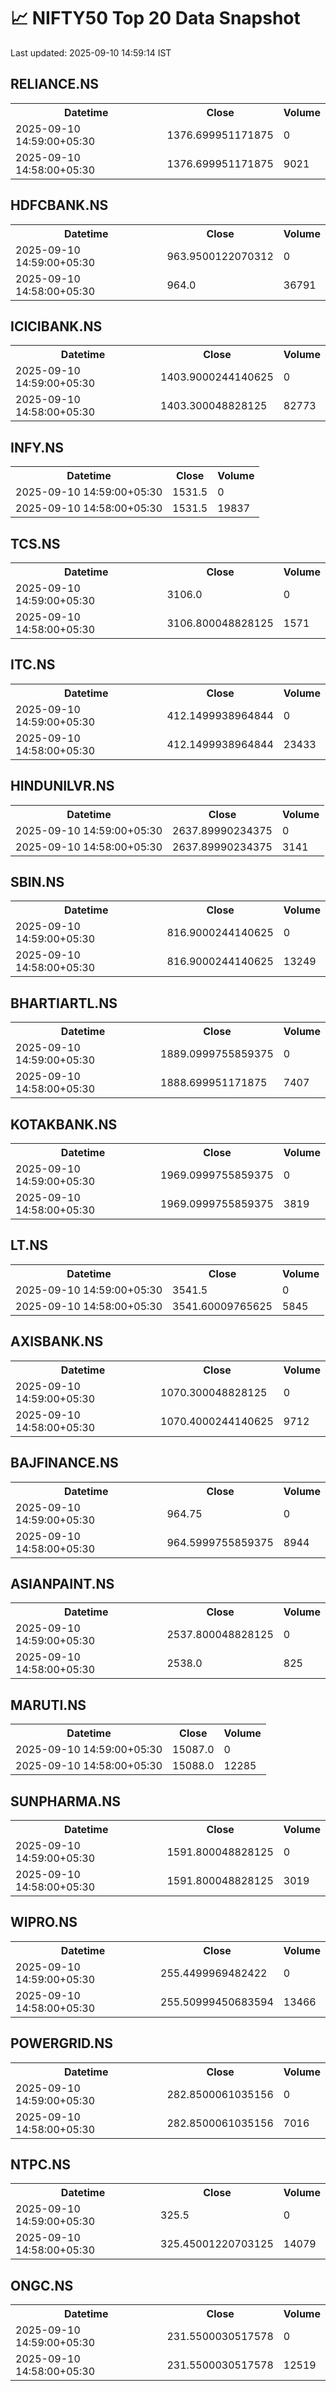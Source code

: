 # 📈 NIFTY50 Top 20 Data Snapshot

Last updated: 2025-09-10 14:59:14 IST

## RELIANCE.NS

<table>
  <tr><th>Datetime</th><th>Close</th><th>Volume</th></tr>
  <tr><td>2025-09-10 14:59:00+05:30</td><td>1376.699951171875</td><td>0</td></tr>
  <tr><td>2025-09-10 14:58:00+05:30</td><td>1376.699951171875</td><td>9021</td></tr>
</table>

## HDFCBANK.NS

<table>
  <tr><th>Datetime</th><th>Close</th><th>Volume</th></tr>
  <tr><td>2025-09-10 14:59:00+05:30</td><td>963.9500122070312</td><td>0</td></tr>
  <tr><td>2025-09-10 14:58:00+05:30</td><td>964.0</td><td>36791</td></tr>
</table>

## ICICIBANK.NS

<table>
  <tr><th>Datetime</th><th>Close</th><th>Volume</th></tr>
  <tr><td>2025-09-10 14:59:00+05:30</td><td>1403.9000244140625</td><td>0</td></tr>
  <tr><td>2025-09-10 14:58:00+05:30</td><td>1403.300048828125</td><td>82773</td></tr>
</table>

## INFY.NS

<table>
  <tr><th>Datetime</th><th>Close</th><th>Volume</th></tr>
  <tr><td>2025-09-10 14:59:00+05:30</td><td>1531.5</td><td>0</td></tr>
  <tr><td>2025-09-10 14:58:00+05:30</td><td>1531.5</td><td>19837</td></tr>
</table>

## TCS.NS

<table>
  <tr><th>Datetime</th><th>Close</th><th>Volume</th></tr>
  <tr><td>2025-09-10 14:59:00+05:30</td><td>3106.0</td><td>0</td></tr>
  <tr><td>2025-09-10 14:58:00+05:30</td><td>3106.800048828125</td><td>1571</td></tr>
</table>

## ITC.NS

<table>
  <tr><th>Datetime</th><th>Close</th><th>Volume</th></tr>
  <tr><td>2025-09-10 14:59:00+05:30</td><td>412.1499938964844</td><td>0</td></tr>
  <tr><td>2025-09-10 14:58:00+05:30</td><td>412.1499938964844</td><td>23433</td></tr>
</table>

## HINDUNILVR.NS

<table>
  <tr><th>Datetime</th><th>Close</th><th>Volume</th></tr>
  <tr><td>2025-09-10 14:59:00+05:30</td><td>2637.89990234375</td><td>0</td></tr>
  <tr><td>2025-09-10 14:58:00+05:30</td><td>2637.89990234375</td><td>3141</td></tr>
</table>

## SBIN.NS

<table>
  <tr><th>Datetime</th><th>Close</th><th>Volume</th></tr>
  <tr><td>2025-09-10 14:59:00+05:30</td><td>816.9000244140625</td><td>0</td></tr>
  <tr><td>2025-09-10 14:58:00+05:30</td><td>816.9000244140625</td><td>13249</td></tr>
</table>

## BHARTIARTL.NS

<table>
  <tr><th>Datetime</th><th>Close</th><th>Volume</th></tr>
  <tr><td>2025-09-10 14:59:00+05:30</td><td>1889.0999755859375</td><td>0</td></tr>
  <tr><td>2025-09-10 14:58:00+05:30</td><td>1888.699951171875</td><td>7407</td></tr>
</table>

## KOTAKBANK.NS

<table>
  <tr><th>Datetime</th><th>Close</th><th>Volume</th></tr>
  <tr><td>2025-09-10 14:59:00+05:30</td><td>1969.0999755859375</td><td>0</td></tr>
  <tr><td>2025-09-10 14:58:00+05:30</td><td>1969.0999755859375</td><td>3819</td></tr>
</table>

## LT.NS

<table>
  <tr><th>Datetime</th><th>Close</th><th>Volume</th></tr>
  <tr><td>2025-09-10 14:59:00+05:30</td><td>3541.5</td><td>0</td></tr>
  <tr><td>2025-09-10 14:58:00+05:30</td><td>3541.60009765625</td><td>5845</td></tr>
</table>

## AXISBANK.NS

<table>
  <tr><th>Datetime</th><th>Close</th><th>Volume</th></tr>
  <tr><td>2025-09-10 14:59:00+05:30</td><td>1070.300048828125</td><td>0</td></tr>
  <tr><td>2025-09-10 14:58:00+05:30</td><td>1070.4000244140625</td><td>9712</td></tr>
</table>

## BAJFINANCE.NS

<table>
  <tr><th>Datetime</th><th>Close</th><th>Volume</th></tr>
  <tr><td>2025-09-10 14:59:00+05:30</td><td>964.75</td><td>0</td></tr>
  <tr><td>2025-09-10 14:58:00+05:30</td><td>964.5999755859375</td><td>8944</td></tr>
</table>

## ASIANPAINT.NS

<table>
  <tr><th>Datetime</th><th>Close</th><th>Volume</th></tr>
  <tr><td>2025-09-10 14:59:00+05:30</td><td>2537.800048828125</td><td>0</td></tr>
  <tr><td>2025-09-10 14:58:00+05:30</td><td>2538.0</td><td>825</td></tr>
</table>

## MARUTI.NS

<table>
  <tr><th>Datetime</th><th>Close</th><th>Volume</th></tr>
  <tr><td>2025-09-10 14:59:00+05:30</td><td>15087.0</td><td>0</td></tr>
  <tr><td>2025-09-10 14:58:00+05:30</td><td>15088.0</td><td>12285</td></tr>
</table>

## SUNPHARMA.NS

<table>
  <tr><th>Datetime</th><th>Close</th><th>Volume</th></tr>
  <tr><td>2025-09-10 14:59:00+05:30</td><td>1591.800048828125</td><td>0</td></tr>
  <tr><td>2025-09-10 14:58:00+05:30</td><td>1591.800048828125</td><td>3019</td></tr>
</table>

## WIPRO.NS

<table>
  <tr><th>Datetime</th><th>Close</th><th>Volume</th></tr>
  <tr><td>2025-09-10 14:59:00+05:30</td><td>255.4499969482422</td><td>0</td></tr>
  <tr><td>2025-09-10 14:58:00+05:30</td><td>255.50999450683594</td><td>13466</td></tr>
</table>

## POWERGRID.NS

<table>
  <tr><th>Datetime</th><th>Close</th><th>Volume</th></tr>
  <tr><td>2025-09-10 14:59:00+05:30</td><td>282.8500061035156</td><td>0</td></tr>
  <tr><td>2025-09-10 14:58:00+05:30</td><td>282.8500061035156</td><td>7016</td></tr>
</table>

## NTPC.NS

<table>
  <tr><th>Datetime</th><th>Close</th><th>Volume</th></tr>
  <tr><td>2025-09-10 14:59:00+05:30</td><td>325.5</td><td>0</td></tr>
  <tr><td>2025-09-10 14:58:00+05:30</td><td>325.45001220703125</td><td>14079</td></tr>
</table>

## ONGC.NS

<table>
  <tr><th>Datetime</th><th>Close</th><th>Volume</th></tr>
  <tr><td>2025-09-10 14:59:00+05:30</td><td>231.5500030517578</td><td>0</td></tr>
  <tr><td>2025-09-10 14:58:00+05:30</td><td>231.5500030517578</td><td>12519</td></tr>
</table>

